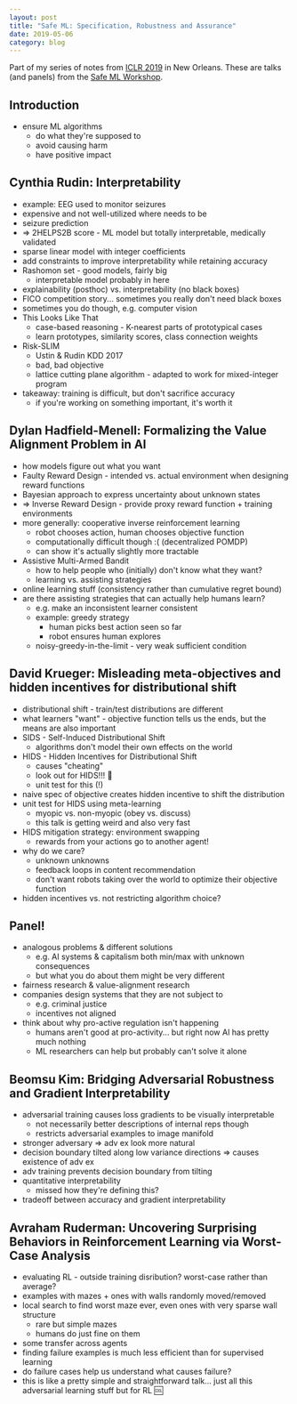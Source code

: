 ```yaml
---
layout: post
title: "Safe ML: Specification, Robustness and Assurance"
date: 2019-05-06
category: blog
---
```


Part of my series of notes from [ICLR 2019](https://iclr.cc/Conferences/2019) in New Orleans.
These are talks (and panels) from the [Safe ML Workshop](https://sites.google.com/view/safeml-iclr2019/home).

## Introduction
* ensure ML algorithms
    * do what they're supposed to
    * avoid causing harm
    * have positive impact

## Cynthia Rudin: Interpretability
* example: EEG used to monitor seizures
* expensive and not well-utilized where needs to be
* seizure prediction
* => 2HELPS2B score - ML model but totally interpretable, medically validated
* sparse linear model with integer coefficients
* add constraints to improve interpretability while retaining accuracy
* Rashomon set - good models, fairly big
    * interpretable model probably in here
* explainability (posthoc) vs. interpretability (no black boxes)
* FICO competition story... sometimes you really don't need black boxes
* sometimes you do though, e.g. computer vision
* This Looks Like That
    * case-based reasoning - K-nearest parts of prototypical cases
    * learn prototypes, similarity scores, class connection weights
* Risk-SLIM
    * Ustin & Rudin KDD 2017
    * bad, bad objective
    * lattice cutting plane algorithm - adapted to work for mixed-integer program
* takeaway: training is difficult, but don't sacrifice accuracy
    * if you're working on something important, it's worth it

## Dylan Hadfield-Menell: Formalizing the Value Alignment Problem in AI
* how models figure out what you want
* Faulty Reward Design - intended vs. actual environment when designing reward functions
* Bayesian approach to express uncertainty about unknown states
* => Inverse Reward Design - provide proxy reward function + training environments
* more generally: cooperative inverse reinforcement learning
    * robot chooses action, human chooses objective function
    * computationally difficult though :( (decentralized POMDP)
    * can show it's actually slightly more tractable
* Assistive Multi-Armed Bandit
    * how to help people who (initially) don't know what they want?
    * learning vs. assisting strategies
* online learning stuff (consistency rather than cumulative regret bound)
* are there assisting strategies that can actually help humans learn?
    * e.g. make an inconsistent learner consistent
    * example: greedy strategy
        * human picks best action seen so far
        * robot ensures human explores
    * noisy-greedy-in-the-limit - very weak sufficient condition

## David Krueger: Misleading meta-objectives and hidden incentives for distributional shift
* distributional shift - train/test distributions are different
* what learners "want" - objective function tells us the ends, but the means are also important
* SIDS - Self-Induced Distributional Shift
    * algorithms don't model their own effects on the world
* HIDS - Hidden Incentives for Distributional Shift
    * causes "cheating"
    * look out for HIDS!!! :ghost:
    * unit test for this (!)
* naive spec of objective creates hidden incentive to shift the distribution
* unit test for HIDS using meta-learning
    * myopic vs. non-myopic (obey vs. discuss)
    * this talk is getting weird and also very fast
* HIDS mitigation strategy: environment swapping
    * rewards from your actions go to another agent!
* why do we care?
    * unknown unknowns
    * feedback loops in content recommendation
    * don't want robots taking over the world to optimize their objective function
* hidden incentives vs. not restricting algorithm choice?

## Panel!
* analogous problems & different solutions
    * e.g. AI systems & capitalism both min/max with unknown consequences
    * but what you do about them might be very different
* fairness research & value-alignment research
* companies design systems that they are not subject to
    * e.g. criminal justice
    * incentives not aligned
* think about why pro-active regulation isn't happening
    * humans aren't good at pro-activity... but right now AI has pretty much nothing
    * ML researchers can help but probably can't solve it alone

## Beomsu Kim: Bridging Adversarial Robustness and Gradient Interpretability
* adversarial training causes loss gradients to be visually interpretable
    * not necessarily better descriptions of internal reps though
    * restricts adversarial examples to image manifold
* stronger adversary => adv ex look more natural
* decision boundary tilted along low variance directions => causes existence of adv ex
* adv training prevents decision boundary from tilting
* quantitative interpretability
    * missed how they're defining this?
* tradeoff between accuracy and gradient interpretability

## Avraham Ruderman: Uncovering Surprising Behaviors in Reinforcement Learning via Worst-Case Analysis
* evaluating RL - outside training disribution? worst-case rather than average?
* examples with mazes + ones with walls randomly moved/removed
* local search to find worst maze ever, even ones with very sparse wall structure
    * rare but simple mazes
    * humans do just fine on them
* some transfer across agents
* finding failure examples is much less efficient than for supervised learning
* do failure cases help us understand what causes failure?
* this is like a pretty simple and straightforward talk... just all this adversarial learning stuff but for RL :cool:




